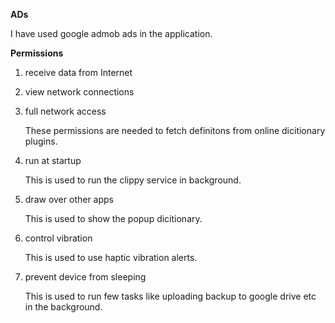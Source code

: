 **ADs**

I have used google admob ads in the application.

**Permissions**

1. receive data from Internet
2. view network connections
3. full network access

    These permissions are needed to fetch definitons from online dicitionary plugins.

4. run at startup

    This is used to run the clippy service in background.
    
5. draw over other apps

    This is used to show the popup dicitionary. 
    
6. control vibration

    This is used to use haptic vibration alerts.
    
7. prevent device from sleeping

    This is used to run few tasks like uploading backup to google drive etc in the background.

